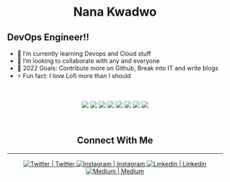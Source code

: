 <h1 align="center">
  <b>Nana Kwadwo</b>
</h1>

## DevOps Engineer!!

- 🌱 I’m currently learning Devops and Cloud stuff
- 👯 I’m looking to collaborate with any and everyone
- 🥅 2022 Goals: Contribute more on Github, Break into IT and write blogs
- ⚡ Fun fact: I love Lofi more than I should

<br>


<p>
<div align="center">
  <img src="https://img.shields.io/badge/go-%2300ADD8.svg?style=for-the-badge&logo=go&logoColor=white">
  <img src="https://img.shields.io/badge/python-3670A0?style=for-the-badge&logo=python&logoColor=ffdd54">
  <img src="https://img.shields.io/badge/shell_script-%23121011.svg?style=for-the-badge&logo=gnu-bash&logoColor=white">
  <img src="https://img.shields.io/badge/ansible-%231A1918.svg?style=for-the-badge&logo=ansible&logoColor=white)">
  <img src="https://img.shields.io/badge/docker-%230db7ed.svg?style=for-the-badge&logo=docker&logoColor=white)">
  <img src="https://img.shields.io/badge/kubernetes-%23326ce5.svg?style=for-the-badge&logo=kubernetes&logoColor=white">
  <img src="https://img.shields.io/badge/packer-%23E7EEF0.svg?style=for-the-badge&logo=packer&logoColor=%2302A8EF">
  <img src="https://img.shields.io/badge/terraform-%235835CC.svg?style=for-the-badge&logo=terraform&logoColor=white">
</div>
</p>

<br>

<h2 align="center">
  <b>Connect With Me</b>
</h2>

---


<div align="center">
    <a href="https://twitter.com/_bxffour">
    <img align="center" alt="Twitter | Twitter" src="https://img.shields.io/badge/Twitter-%231DA1F2.svg?style=for-the-badge&logo=Twitter&logoColor=white" />
    <a href="https://instagram.com/_nana.baffour">
    <img align="center" alt="Instagram | Instagram" src="https://img.shields.io/badge/Instagram-%23E4405F.svg?style=for-the-badge&logo=Instagram&logoColor=white" />
    <a href="https://linkedin.com/in/nana-agyemang">
    <img align="center" alt="LinkedIn | Linkedin" src="https://img.shields.io/badge/linkedin-%230077B5.svg?style=for-the-badge&logo=linkedin&logoColor=white" />
    <a href="https://instagram.com/_nana.baffour">
    <img align="center" alt="Medium | Medium" src="https://img.shields.io/badge/Medium-12100E?style=for-the-badge&logo=medium&logoColor=white" />
</div>

[blog]: https://medium.com/@agyemang.nana.b
